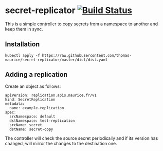 # secret-replicator [![Build Status](https://travis-ci.org/thomas-maurice/secret-replicator.svg?branch=master)](https://travis-ci.org/thomas-maurice/secret-replicator)

This is a simple controller to copy secrets from a namespace to another and keep them in sync.

## Installation

```
kubectl apply -f https://raw.githubusercontent.com/thomas-maurice/secret-replicator/master/dist/dist.yaml
```

## Adding a replication
Create an object as follows:

```
apiVersion: replication.apis.maurice.fr/v1
kind: SecretReplication
metadata:
  name: example-replication
spec:
  srcNamespace: default
  dstNamespace: test-replication
  srcName: secret
  dstName: secret-copy
```

The controller will check the source secret periodically and if its version has changed, will mirror the changes to the destination one.